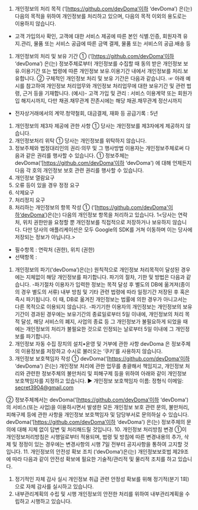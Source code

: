 1. 개인정보의 처리 목적 (‘[https://github.com/devDoma’이하 ‘devDoma’) 은(는) 다음의 목적을 위하여 개인정보를 처리하고 있으며, 다음의 목적 이외의 용도로는 이용하지 않습니다.
- 고객 가입의사 확인, 고객에 대한 서비스 제공에 따른 본인 식별.인증, 회원자격 유지.관리, 물품 또는 서비스 공급에 따른 금액 결제, 물품 또는 서비스의 공급.배송 등
1. 개인정보의 처리 및 보유 기간
① (‘[https://github.com/devDoma’이하 ‘devDoma’) 은(는) 정보주체로부터 개인정보를 수집할 때 동의 받은 개인정보 보유․이용기간 또는 법령에 따른 개인정보 보유․이용기간 내에서 개인정보를 처리․보유합니다.
② 구체적인 개인정보 처리 및 보유 기간은 다음과 같습니다.
☞ 아래 예시를 참고하여 개인정보 처리업무와 개인정보 처리업무에 대한 보유기간 및 관련 법령, 근거 등을 기재합니다.
(예시)- 고객 가입 및 관리 : 서비스 이용계약 또는 회원가입 해지시까지, 다만 채권․채무관계 잔존시에는 해당 채권․채무관계 정산시까지
- 전자상거래에서의 계약․청약철회, 대금결제, 재화 등 공급기록 : 5년
1. 개인정보의 제3자 제공에 관한 사항
① 당사는 개인정보를 제3자에게 제공하지 않습니다.
2. 개인정보처리 위탁
① 당사는 개인정보를 위탁하지 않습니다.
3. 정보주체와 법정대리인의 권리·의무 및 그 행사방법 이용자는 개인정보주체로써 다음과 같은 권리를 행사할 수 있습니다.
① 정보주체는 devDoma(‘[https://github.com/devDoma’이하 ‘devDoma') 에 대해 언제든지 다음 각 호의 개인정보 보호 관련 권리를 행사할 수 있습니다.
4. 개인정보 열람요구
5. 오류 등이 있을 경우 정정 요구
6. 삭제요구
7. 처리정지 요구
8. 처리하는 개인정보의 항목 작성
① (‘[https://github.com/devDoma'이하‘devDoma’)은(는) 다음의 개인정보 항목을 처리하고 있습니다.
1<당사는 연락처, 위치 권한만을 요청할 뿐 개인정보를 직접적으로 저장하거나 보유하지 않습니다. 다만 당사의 애플리케이션은 모두 Google의 SDK를 거쳐 이동하며 이는 당사에 저장되는 정보가 아닙니다.>
- 필수항목 : 연락처 (권한), 위치 (권한)
- 선택항목 :
1. 개인정보의 파기(‘devDoma’)은(는) 원칙적으로 개인정보 처리목적이 달성된 경우에는 지체없이 해당 개인정보를 파기합니다. 파기의 절차, 기한 및 방법은 다음과 같습니다.
-파기절차
이용자가 입력한 정보는 목적 달성 후 별도의 DB에 옮겨져(종이의 경우 별도의 서류) 내부 방침 및 기타 관련 법령에 따라 일정기간 저장된 후 혹은 즉시 파기됩니다. 이 때, DB로 옮겨진 개인정보는 법률에 의한 경우가 아니고서는 다른 목적으로 이용되지 않습니다.
-파기기한
이용자의 개인정보는 개인정보의 보유기간이 경과된 경우에는 보유기간의 종료일로부터 5일 이내에, 개인정보의 처리 목적 달성, 해당 서비스의 폐지, 사업의 종료 등 그 개인정보가 불필요하게 되었을 때에는 개인정보의 처리가 불필요한 것으로 인정되는 날로부터 5일 이내에 그 개인정보를 파기합니다.
2. 개인정보 자동 수집 장치의 설치•운영 및 거부에 관한 사항
devDoma 은 정보주체의 이용정보를 저장하고 수시로 불러오는 ‘쿠키’를 사용하지 않습니다.
3. 개인정보 보호책임자 작성
① devDoma(‘[https://github.com/devDoma’이하 ‘devDoma') 은(는) 개인정보 처리에 관한 업무를 총괄해서 책임지고, 개인정보 처리와 관련한 정보주체의 불만처리 및 피해구제 등을 위하여 아래와 같이 개인정보 보호책임자를 지정하고 있습니다.
▶ 개인정보 보호책임자
이름: 정형식
이메일: [secret3904@gmail.com](mailto:secret3904@gmail.com)

② 정보주체께서는 devDoma(‘[https://github.com/devDoma’이하 ‘devDoma') 의 서비스(또는 사업)을 이용하시면서 발생한 모든 개인정보 보호 관련 문의, 불만처리, 피해구제 등에 관한 사항을 개인정보 보호책임자 및 담당부서로 문의하실 수 있습니다. devDoma(‘[https://github.com/devDoma’이하 ‘devDoma') 은(는) 정보주체의 문의에 대해 지체 없이 답변 및 처리해드릴 것입니다.
10. 개인정보 처리방침 변경
①이 개인정보처리방침은 시행일로부터 적용되며, 법령 및 방침에 따른 변경내용의 추가, 삭제 및 정정이 있는 경우에는 변경사항의 시행 7일 전부터 공지사항을 통하여 고지할 것입니다.
11. 개인정보의 안전성 확보 조치 (‘devDoma’)은(는) 개인정보보호법 제29조에 따라 다음과 같이 안전성 확보에 필요한 기술적/관리적 및 물리적 조치를 하고 있습니다.

1. 정기적인 자체 감사 실시
개인정보 취급 관련 안정성 확보를 위해 정기적(분기 1회)으로 자체 감사를 실시하고 있습니다.
2. 내부관리계획의 수립 및 시행
개인정보의 안전한 처리를 위하여 내부관리계획을 수립하고 시행하고 있습니다.

